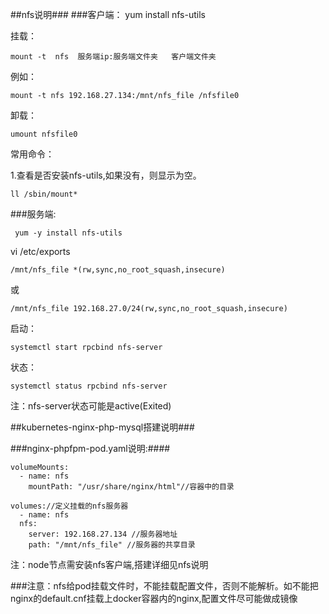 ##nfs说明###
###客户端：
    yum install nfs-utils

挂载：

    mount -t  nfs  服务端ip:服务端文件夹   客户端文件夹
例如：

    mount -t nfs 192.168.27.134:/mnt/nfs_file /nfsfile0
卸载：

    umount nfsfile0

常用命令：

1.查看是否安装nfs-utils,如果没有，则显示为空。
    
    ll /sbin/mount* 


###服务端:

     yum -y install nfs-utils 

 vi /etc/exports 

    /mnt/nfs_file *(rw,sync,no_root_squash,insecure)
或

    /mnt/nfs_file 192.168.27.0/24(rw,sync,no_root_squash,insecure)

启动：

    systemctl start rpcbind nfs-server
状态：

    systemctl status rpcbind nfs-server 

注：nfs-server状态可能是active(Exited)


##kubernetes-nginx-php-mysql搭建说明###

###nginx-phpfpm-pod.yaml说明:####

    volumeMounts:
      - name: nfs 
        mountPath: "/usr/share/nginx/html"//容器中的目录

    volumes://定义挂载的nfs服务器
      - name: nfs
      nfs:
        server: 192.168.27.134 //服务器地址
        path: "/mnt/nfs_file" //服务器的共享目录
注：node节点需安装nfs客户端,搭建详细见nfs说明


###注意：nfs给pod挂载文件时，不能挂载配置文件，否则不能解析。如不能把nginx的default.cnf挂载上docker容器内的nginx,配置文件尽可能做成镜像


 
